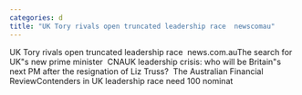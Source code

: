 ```yaml
---
categories: d
title: "UK Tory rivals open truncated leadership race  newscomau"
---
```

UK Tory rivals open truncated leadership race&nbsp;&nbsp;news.com.auThe search for UK"s new prime minister&nbsp;&nbsp;CNAUK leadership crisis: who will be Britain"s next PM after the resignation of Liz Truss?&nbsp;&nbsp;The Australian Financial ReviewContenders in UK leadership race need 100 nominat